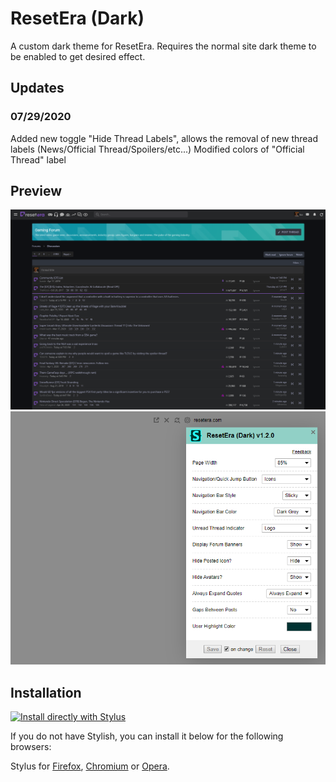 # ResetEra (Dark)
A custom dark theme for ResetEra. Requires the normal site dark theme to be enabled to get desired effect.
## Updates
### 07/29/2020
Added new toggle "Hide Thread Labels", allows the removal of new thread labels (News/Official Thread/Spoilers/etc...)
Modified colors of "Official Thread" label
## Preview
![ResetEra Preview](https://raw.githubusercontent.com/mgreger/ResetEra_Dark/master/Images/resetera-dark(preview).PNG)
![ResetEra Settings](https://raw.githubusercontent.com/mgreger/ResetEra_Dark/master/Images/resetera-dark(settings).PNG)

## Installation

[![Install directly with Stylus](https://img.shields.io/badge/Install%20directly%20with-Stylus-285959.svg)](https://raw.githubusercontent.com/mgreger/ResetEra_Dark/master/ResetEra-Dark.user.css)

If you do not have Stylish, you can install it below for the following browsers:

Stylus for [Firefox](https://addons.mozilla.org/en-US/firefox/addon/styl-us/), [Chromium](https://chrome.google.com/webstore/detail/stylus/clngdbkpkpeebahjckkjfobafhncgmne) or [Opera](https://addons.opera.com/en-gb/extensions/details/stylus/).
